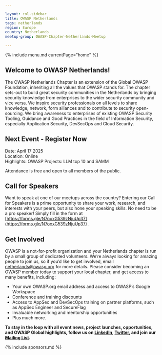 ```yaml
---

layout: col-sidebar
title: OWASP Netherlands
tags: netherlands
region: Europe
country: Netherlands
meetup-group: OWASP-Chapter-Netherlands-Meetup

---
```


{% include menu.md currentPage="home" %}  

## Welcome to OWASP Netherlands!

The OWASP Netherlands Chapter is an extension of the Global OWASP Foundation, inheriting all the values that OWASP stands for. The chapter sets-out to build great security communities in the Netherlands by bringing security knowledge from enterprises to the wider security community and vice versa. We inspire security professionals on all levels to share knowledge, network, form alliances and to contribute to security open-sourcing. We bring awareness to enterprises of existing OWASP Security Tooling, Guidance and Good Practices in the field of Information Security, especially Application Security, DevSecOps and Cloud Security.

## Next Event - Register Now
Date: April 17 2025  
Location: Online    
Highlights: OWASP Projects: LLM top 10 and SAMM  

Attendance is free and open to all members of the public.

## Call for Speakers
Want to speak at one of our meetups across the country? Entering our Call for Speakers is a prime opportunity to share your work, research, and interests with your peers, but also hone your speaking skills. No need to be a pro speaker! Simply fill in the form at [https://forms.gle/N7ooxG539zNjuUp37](https://forms.gle/N7ooxG539zNjuUp37)  .

## Get Involved

OWASP is a not-for-profit organization and your Netherlands chapter is run by a small group of dedicated volunteers. We’re always looking for amazing people to join us, so if you’d like to get involved, email [netherlands@owasp.org](mailto:netherlands-chapter@owasp.org) for more details.
Please consider becoming an OWASP member today to support your local chapter, and get access to many benefits, including:

- Your own OWASP.org email address and access to OWASP’s Google Workspace
- Conference and training discounts
- Access to AppSec and DevSecOps training on partner platforms, such as AppSec Engineer and SecureFlag
- Invaluable networking and mentorship opportunities
- Plus much more. 

**To stay in the loop with all event news, project launches, opportunities, and OWASP Global highlights, follow us on [LinkedIn](https://www.linkedin.com/groups/1987229/), [Twitter](https://twitter.com/owasp_nl), and join our [Mailing List](https://groups.google.com/a/owasp.org/forum/#!forum/netherlands-chapter).**

{% include sponsors.md %}
